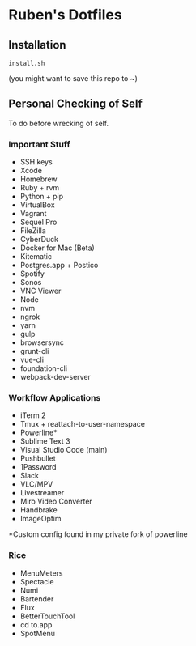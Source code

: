 # Ruben's Dotfiles

## Installation

```
install.sh
```

(you might want to save this repo to ~)


## Personal Checking of Self

To do before wrecking of self.


### Important Stuff

* SSH keys
* Xcode
* Homebrew
* Ruby + rvm
* Python + pip
* VirtualBox
* Vagrant
* Sequel Pro
* FileZilla
* CyberDuck
* Docker for Mac (Beta)
* Kitematic
* Postgres.app + Postico
* Spotify
* Sonos
* VNC Viewer
* Node
 * nvm
 * ngrok
 * yarn
 * gulp
 * browsersync
 * grunt-cli
 * vue-cli
 * foundation-cli
 * webpack-dev-server


### Workflow Applications

* iTerm 2
* Tmux + reattach-to-user-namespace
* Powerline*
* Sublime Text 3
* Visual Studio Code (main)
* Pushbullet
* 1Password
* Slack
* VLC/MPV
* Livestreamer
* Miro Video Converter
* Handbrake
* ImageOptim

*Custom config found in my private fork of powerline


### Rice

* MenuMeters
* Spectacle
* Numi
* Bartender
* Flux
* BetterTouchTool
* cd to.app
* SpotMenu
